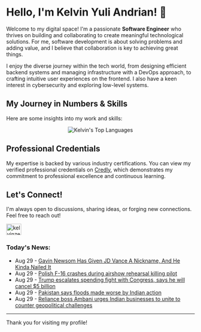 # Hello, I'm Kelvin Yuli Andrian! 👋

Welcome to my digital space! I'm a passionate **Software Engineer** who thrives on building and collaborating to create meaningful technological solutions. For me, software development is about solving problems and adding value, and I believe that collaboration is key to achieving great things.

I enjoy the diverse journey within the tech world, from designing efficient backend systems and managing infrastructure with a DevOps approach, to crafting intuitive user experiences on the frontend. I also have a keen interest in cybersecurity and exploring low-level systems.

## My Journey in Numbers & Skills

Here are some insights into my work and skills:

<p align="center">
  <img src="https://github-readme-stats.vercel.app/api/top-langs/?username=kelvinzer0&layout=compact&theme=radical" alt="Kelvin's Top Languages" />
</p>

## Professional Credentials

My expertise is backed by various industry certifications. You can view my verified professional credentials on [Credly](https://www.credly.com/users/kelvin-yuli-andrian/badges), which demonstrates my commitment to professional excellence and continuous learning.

## Let's Connect!

I'm always open to discussions, sharing ideas, or forging new connections. Feel free to reach out!

<p align="left">
    <a href="https://linkedin.com/in/kelvinzero" target="blank"><img align="center" src="https://cdn.jsdelivr.net/npm/simple-icons@3.0.1/icons/linkedin.svg" alt="kelvinzero" height="30" width="40" /></a>
</p>

### Today's News:

<!-- feed start -->
- Aug 29 - [Gavin Newsom Has Given JD Vance A Nickname, And He Kinda Nailed It](https://www.yahoo.com/news/articles/gavin-newsom-given-jd-vance-154838084.html)
- Aug 29 - [Polish F-16 crashes during airshow rehearsal killing pilot](https://www.yahoo.com/news/videos/polish-f-16-crashes-during-144129389.html)
- Aug 29 - [Trump escalates spending fight with Congress, says he will cancel $5 billion](https://www.yahoo.com/news/articles/trump-moves-permanently-cancel-funding-141941275.html)
- Aug 29 - [Pakistan says floods made worse by Indian action](https://www.yahoo.com/news/articles/pakistan-says-floods-made-worse-134109474.html)
- Aug 29 - [Reliance boss Ambani urges Indian businesses to unite to counter geopolitical challenges](https://finance.yahoo.com/news/reliance-boss-ambani-urges-indian-133818570.html)
<!-- feed end -->

---

Thank you for visiting my profile!
